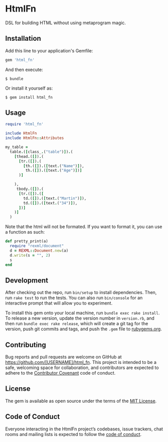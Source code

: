# HtmlFn

DSL for building HTML without using metaprogram magic.

## Installation

Add this line to your application's Gemfile:

```ruby
gem 'html_fn'
```

And then execute:

    $ bundle

Or install it yourself as:

    $ gem install html_fn

## Usage

```ruby
require 'html_fn'

include HtmlFn
include HtmlFn::Attributes

my_table =
  table.([class_.("table")]).(
    [thead.([]).(
      [tr.([]).(
        [th.([]).([text.("Name")]),
         th.([]).([text.("Age")])]
      )]

    ),
     tbody.([]).(
      [tr.([]).([
        td.([]).([text.("Martin")]),
        td.([]).([text.("34")]),
      ])]
    )]
  )
```

Note that the html will not be formated. If you want to format it, you can use a function as such:

```ruby
def pretty_print(a)
  require "rexml/document"
  d = REXML::Document.new(a)
  d.write(s = "", 2)
  s
end

```

## Development

After checking out the repo, run `bin/setup` to install dependencies. Then, run `rake test` to run the tests. You can also run `bin/console` for an interactive prompt that will allow you to experiment.

To install this gem onto your local machine, run `bundle exec rake install`. To release a new version, update the version number in `version.rb`, and then run `bundle exec rake release`, which will create a git tag for the version, push git commits and tags, and push the `.gem` file to [rubygems.org](https://rubygems.org).

## Contributing

Bug reports and pull requests are welcome on GitHub at https://github.com/[USERNAME]/html_fn. This project is intended to be a safe, welcoming space for collaboration, and contributors are expected to adhere to the [Contributor Covenant](http://contributor-covenant.org) code of conduct.

## License

The gem is available as open source under the terms of the [MIT License](https://opensource.org/licenses/MIT).

## Code of Conduct

Everyone interacting in the HtmlFn project’s codebases, issue trackers, chat rooms and mailing lists is expected to follow the [code of conduct](https://github.com/[USERNAME]/html_fn/blob/master/CODE_OF_CONDUCT.md).
